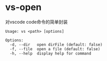 # vs-open
对vscode code命令的简单封装


```
Usage: vs <path> [options]

Options:
  -d, --dir   open dirFile (default: false)
  -f, --file  open a file (default: false)
  -h, --help  display help for command

```
